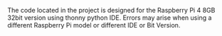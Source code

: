 The code located in the project is designed for the Raspberry Pi 4 8GB 32bit version using thonny python IDE. Errors may arise when using a different Raspberry Pi model or different IDE or Bit Version.
